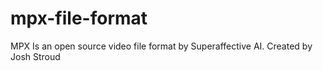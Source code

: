 # mpx-file-format
MPX Is an open source video file format by Superaffective AI. Created by Josh Stroud

